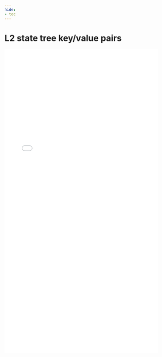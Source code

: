 ```yaml
---
hide:
- toc
---
```


# L2 state tree key/value pairs

<embed type="application/pdf" src="../../pdf/L2StateTree.pdf" width=100% height=1000px >
